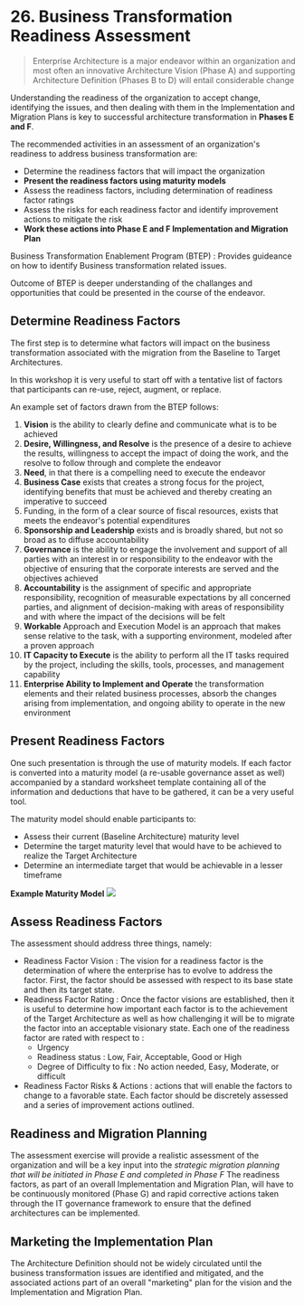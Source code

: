 # 26. Business Transformation Readiness Assessment

> Enterprise Architecture is a major endeavor within an organization and most often an innovative Architecture Vision (Phase A) and supporting Architecture Definition (Phases B to D) will entail considerable change 

Understanding the readiness of the organization to accept change, identifying the issues, and then dealing with them in the Implementation and Migration Plans is key to successful architecture transformation in **Phases E and F**.


The recommended activities in an assessment of an organization's readiness to address business transformation are:

- Determine the readiness factors that will impact the organization
- **Present the readiness factors using maturity models**
- Assess the readiness factors, including determination of readiness factor ratings
- Assess the risks for each readiness factor and identify improvement actions to mitigate the risk
- **Work these actions into Phase E and F Implementation and Migration Plan**


Business Transformation Enablement Program (BTEP) : Provides guideance on how to identify Business transformation related issues.

Outcome of BTEP is deeper understanding of the challanges and opportunities that could be presented in the course of the endeavor.

## Determine Readiness Factors
The first step is to determine what factors will impact on the business transformation associated with the migration from the Baseline to Target Architectures.

In this workshop it is very useful to start off with a tentative list of factors that participants can re-use, reject, augment, or replace.

An example set of factors drawn from the BTEP follows:
1. **Vision** is the ability to clearly define and communicate what is to be achieved
2. **Desire, Willingness, and Resolve** is the presence of a desire to achieve the results, willingness to accept the impact of doing the work, and the resolve to follow through and complete the endeavor
3. **Need**, in that there is a compelling need to execute the endeavor 
4. **Business Case** exists that creates a strong focus for the project, identifying benefits that must be achieved and thereby creating an imperative to succeed 
5. Funding, in the form of a clear source of fiscal resources, exists that meets the endeavor's potential expenditures
6. **Sponsorship and Leadership** exists and is broadly shared, but not so broad as to diffuse accountability 
7. **Governance** is the ability to engage the involvement and support of all parties with an interest in or responsibility to the endeavor with the objective of ensuring that the corporate interests are served and the objectives achieved 
8. **Accountability** is the assignment of specific and appropriate responsibility, recognition of measurable expectations by all concerned parties, and alignment of decision-making with areas of responsibility and with where the impact of the decisions will be felt 
9. **Workable** Approach and Execution Model is an approach that makes sense relative to the task, with a supporting environment, modeled after a proven approach 
10. **IT Capacity to Execute** is the ability to perform all the IT tasks required by the project, including the skills, tools, processes, and management capability 
11. **Enterprise Ability to Implement and Operate** the transformation elements and their related business processes, absorb the changes arising from implementation, and ongoing ability to operate in the new environment 


## Present Readiness Factors
One such presentation is through the use of maturity models. If each factor is converted into a maturity model (a re-usable governance asset as well) accompanied by a standard worksheet template containing all of the information and deductions that have to be gathered, it can be a very useful tool.

The maturity model should enable participants to:

* Assess their current (Baseline Architecture) maturity level
* Determine the target maturity level that would have to be achieved to realize the Target Architecture
* Determine an intermediate target that would be achievable in a lesser timeframe

**Example Maturity Model**
<img src="https://pubs.opengroup.org/architecture/togaf9-doc/arch/Figures/30_btep_model.png"/>

## Assess Readiness Factors
The assessment should address three things, namely:

- Readiness Factor Vision : The vision for a readiness factor is the determination of where the enterprise has to evolve to address the factor. First, the factor should be assessed with respect to its base state and then its target state.
- Readiness Factor Rating : Once the factor visions are established, then it is useful to determine how important each factor is to the achievement of the Target Architecture as well as how challenging it will be to migrate the factor into an acceptable visionary state.
Each one of the readiness factor are rated with respect to :
    * Urgency
    * Readiness status : Low, Fair, Acceptable, Good or High
    * Degree of Difficulty to fix  : No action needed, Easy, Moderate, or difficult
- Readiness Factor Risks & Actions : actions that will enable the factors to change to a favorable state. Each factor should be discretely assessed and a series of improvement actions outlined.

## Readiness and Migration Planning
The assessment exercise will provide a realistic assessment of the organization and will be a key input into the *strategic migration planning that will be initiated in Phase E and completed in Phase F*
The readiness factors, as part of an overall Implementation and Migration Plan, will have to be continuously monitored (Phase G) and rapid corrective actions taken through the IT governance framework to ensure that the defined architectures can be implemented.


## Marketing the Implementation Plan
The Architecture Definition should not be widely circulated until the business transformation issues are identified and mitigated, and the associated actions part of an overall "marketing" plan for the vision and the Implementation and Migration Plan.